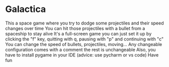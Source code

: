 # Galactica
This a space game where you try to dodge some projectiles and their speed changes over time
You can hit those projectiles with a bullet from a spaceship to stay alive
It's a full-screen game you can just set it up by clicking the "f" key, quitting with q, pausing with "p" and continuing with "c"
You can change the speed of bullets, projectiles, moving...
Any changeable configuration comes with a comment the rest is unchangeable
Also, you have to install pygame in your IDE (advice: use pycharm or vs code)
Have fun
